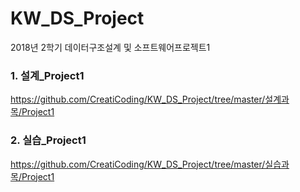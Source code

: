﻿# KW_DS_Project

2018년 2학기 데이터구조설계 및 소프트웨어프로젝트1

### 1. 설계_Project1

https://github.com/CreatiCoding/KW_DS_Project/tree/master/설계과목/Project1

### 2. 실습_Project1

https://github.com/CreatiCoding/KW_DS_Project/tree/master/실습과목/Project1
